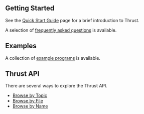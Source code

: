 Getting Started
---------------
See the [Quick Start Guide](https://github.com/thrust/thrust/wiki/Quick-Start-Guide) page for a brief introduction to Thrust.

A selection of [frequently asked questions](https://github.com/thrust/thrust/wiki/FrequentlyAskedQuestions) is available.

Examples
--------
A collection of [example programs](https://github.com/thrust/thrust/tree/master/examples) is available.

Thrust API
----------
There are several ways to explore the Thrust API.

  * [Browse by Topic](http://docs.thrust.googlecode.com/hg/modules.html)
  * [Browse by File](http://docs.thrust.googlecode.com/hg/files.html)
  * [Browse by Name](http://docs.thrust.googlecode.com/hg/namespacemembers.html)
